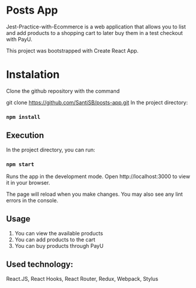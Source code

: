 # Posts App
Jest-Practice-with-Ecommerce is a web application that allows you to list and add products to a shopping cart to later buy them in a test checkout with PayU.

This project was bootstrapped with Create React App.

# Instalation

Clone the github repository with the command

git clone https://github.com/SantiSB/posts-app.git
In the project directory:

### `npm install`

## Execution
In the project directory, you can run:

### `npm start`

Runs the app in the development mode.
Open http://localhost:3000 to view it in your browser.

The page will reload when you make changes.
You may also see any lint errors in the console.

## Usage

1) You can view the available products
2) You can add products to the cart
3) You can buy products through PayU

## Used technology:

React.JS, React Hooks, React Router, Redux, Webpack, Stylus

